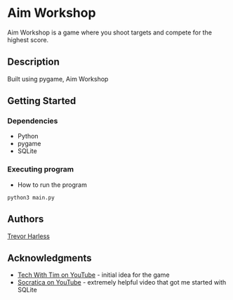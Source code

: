 # Aim Workshop

Aim Workshop is a game where you shoot targets and compete for the highest score. 

## Description

Built using pygame, Aim Workshop

## Getting Started

### Dependencies

* Python
* pygame
* SQLite

### Executing program

* How to run the program
```
python3 main.py
```

## Authors
[Trevor Harless](https://www.linkedin.com/in/trevorharless/)

## Acknowledgments
* [Tech With Tim on YouTube](https://www.youtube.com/channel/UC4JX40jDee_tINbkjycV4Sg) - initial idea for the game
* [Socratica on YouTube](https://www.youtube.com/watch?v=c8yHTlrs9EA&t=540s) - extremely helpful video that got me started with SQLite
